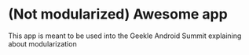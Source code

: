 # (Not modularized) Awesome app
This app is meant to be used into the Geekle Android Summit explaining about modularization

